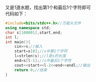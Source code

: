又是1道水题，找出第1个和最后1个字符即可       
代码如下：
```cpp
#include<bits/stdc++.h>//万能头文件
using namespace std;
char s[100001],start,end;
int l;
int main(){
    cin>>s;//输入
    start=s[0];//s中第1个字符
    l=strlen(s);//l是s的长度
    end=s[l-1];//s中最后1个字符
    cout<<start<<l-2<<end<<endl;//输出
    return 0;//结束
}
```
